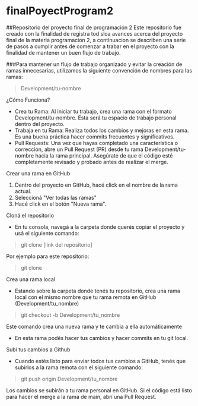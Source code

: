 # finalPoyectProgram2
##Repositorio del proyecto final de programación 2
Este repositorio fue creado con la finalidad de registra tod sloa avances acerca del proyecto final de la materia programacion 2, a continuacion se describen una serie de pasos a cumplir antes de comenzar a trabar en el proyecto con la finalidad de mantener un buen flujo de trabajo.

###Para mantener un flujo de trabajo organizado y evitar la creación de ramas innecesarias, utilizamos la siguiente convención de nombres para las ramas:

> Development/tu-nombre

¿Cómo Funciona?
- Crea tu Rama: Al iniciar tu trabajo, crea una rama con el formato Development/tu-nombre. Esta será tu espacio de trabajo personal dentro del proyecto.
- Trabaja en tu Rama: Realiza todos los cambios y mejoras en esta rama. Es una buena práctica hacer commits frecuentes y significativos.
- Pull Requests: Una vez que hayas completado una característica o corrección, abre un Pull Request (PR) desde tu rama Development/tu-nombre hacia la rama principal. Asegúrate de que el código esté completamente revisado y probado antes de realizar el merge.

Crear una rama en GitHub

1) Dentro del proyecto en GitHub, hacé click en el nombre de la rama actual.
2) Seleccioná "Ver todas las ramas"
3) Hacé click en el botón "Nueva rama".

Cloná el repositorio

- En tu consola, navegá a la carpeta donde querés copiar el proyecto y usá el siguiente comando:

> git clone [link del repositorio]

Por ejemplo para este repositorio:

> git clone

Crea una rama local

- Estando sobre la carpeta donde tenés tu repositorio, crea una rama local con el mismo nombre que tu rama remota en GitHub (Development/tu_nombre)

> git checkout -b Development/tu_nombre

Este comando crea una nueva rama y te cambia a ella automáticamente

- En esta rama podés hacer tus cambios y hacer commits en tu git local.

Subí tus cambios a Github

- Cuando estés listo para enviar todos tus cambios a GitHub, tenés que subirlos a la rama remota con el siguiente comando:

> git push origin Development/tu_nombre

Los cambios se subirán a tu rama personal en GitHub. Si el código está listo para hacer el merge a la rama de main, abrí una Pull Request.

